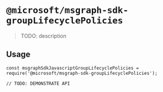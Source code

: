 # `@microsoft/msgraph-sdk-groupLifecyclePolicies`

> TODO: description

## Usage

```
const msgraphSdkJavascriptGroupLifecyclePolicies = require('@microsoft/msgraph-sdk-groupLifecyclePolicies');

// TODO: DEMONSTRATE API
```
